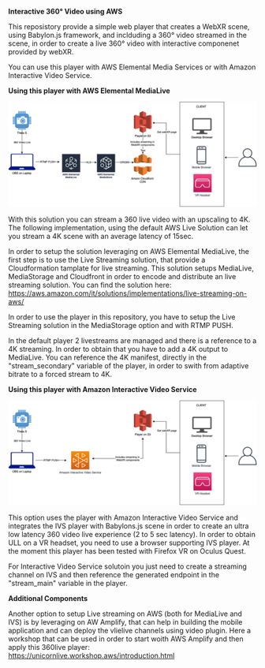 **Interactive 360° Video using AWS**

This reposistory provide a simple web player that creates a WebXR scene, using Babylon.js framework, and inclduding a 360° video streamed in the scene, in order to create a live 360° video with interactive componenet provided by webXR.

You can use this player with AWS Elemental Media Services or with Amazon Interactive Video Service.

**Using this player with AWS Elemental MediaLive**

![](/360VideoArch.png)

With this solution you can stream a 360 live video with an upscaling to 4K. The following implementation, using the default AWS Live Solution can let you stream a 4K scene with an average latency of 15sec.

In order to setup the solution leveraging on AWS Elemental MediaLive, the first step is to use the Live Streaming solution, that provide a Cloudformation tamplate for live streaming. This solution setups MediaLive, MediaStorage and Cloudfront in order to encode and distribute an live streaming solution.
You can find the solution here: https://aws.amazon.com/it/solutions/implementations/live-streaming-on-aws/

In order to use the player in this repository, you have to setup the Live Streaming solution in the MediaStorage option and with RTMP PUSH.

In the default player 2 livestreams are managed and there is a reference to a 4K streaming. In order to obtain that you have to add a 4K output to MediaLive.
You can reference the 4K manifest, directly in the "stream_secondary" variable of the player, in order to swith from adaptive bitrate to a forced stream to 4K.

**Using this player with Amazon Interactive Video Service**

![](/360VideoArchIVS.png)

This option uses the player with Amazon Interactive Video Service and integrates the IVS player with Babylons.js scene in order to create an ultra low latency 360 video live experience (2 to 5 sec latency). In order to obtain ULL on a VR headset, you need to use a browser supporting IVS player.
At the moment this player has been tested with Firefox VR on Oculus Quest.

For Interactive Video Service solutoin you just need to create a streaming channel on IVS and then reference the generated endpoint in the "stream_main" variable in the player.

**Additional Components**

Another option to setup Live streaming on AWS (both for MediaLive and IVS) is by leveraging on AW Amplify, that can help in building the mobile application and can deploy the vlielive channels using video plugin.
Here a workshop that can be used in order to start woith AWS Amplify and then apply this 360live player: https://unicornlive.workshop.aws/introduction.html


